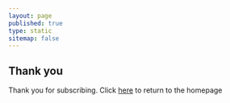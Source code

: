 ```yaml
---
layout: page
published: true
type: static
sitemap: false
---
```

## Thank you

Thank you for subscribing. Click [here](https://thisdigitallife.github.io/ontwofeet/) to return to the homepage
